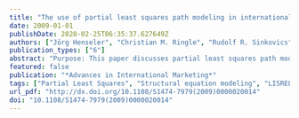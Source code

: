 ```yaml
---
title: "The use of partial least squares path modeling in international marketing"
date: 2009-01-01
publishDate: 2020-02-25T06:35:37.627649Z
authors: ["Jörg Henseler", "Christian M. Ringle", "Rudolf R. Sinkovics"]
publication_types: ["6"]
abstract: "Purpose: This paper discusses partial least squares path modeling (PLS), a powerful structural equation modeling technique for research on international marketing. While a significant body of research provides guidance for the use of covariance-based structural equation modeling (CBSEM) in international marketing, there are no subject-specific guidelines for the use of PLS so far. / Methodology/approach: A literature review of the use of PLS in international marketing reveals the increasing application of this methodology. / Findings: This paper reveals the strengths and weaknesses of PLS in the context of research on international marketing, and provides guidance for multi-group analysis. / Originality/value of paper: The paper assists researchers in making well-grounded decisions regarding the application of PLS in certain research situations and provides specific implications for an appropriate application of the methodology."
featured: false
publication: "*Advances in International Marketing*"
tags: ["Partial Least Squares", "Structural equation modeling", "LISREL", "bootstrap", "multi-group analysis"]
url_pdf: "http://dx.doi.org/10.1108/S1474-7979(2009)0000020014"
doi: "10.1108/S1474-7979(2009)0000020014"
---
```


